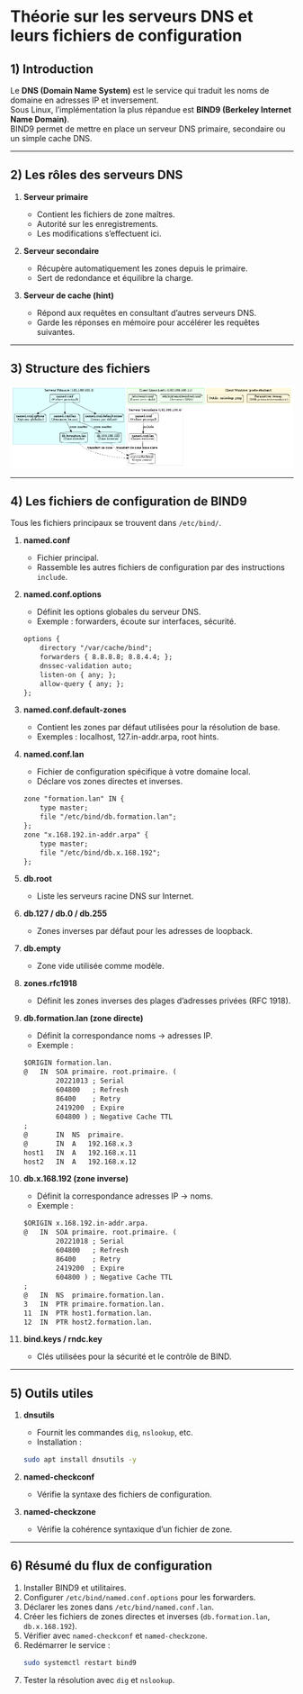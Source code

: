 # Théorie sur les serveurs DNS et leurs fichiers de configuration

## 1) Introduction

Le **DNS (Domain Name System)** est le service qui traduit les noms de domaine en adresses IP et inversement.  
Sous Linux, l’implémentation la plus répandue est **BIND9 (Berkeley Internet Name Domain)**.  
BIND9 permet de mettre en place un serveur DNS primaire, secondaire ou un simple cache DNS.  

---

## 2) Les rôles des serveurs DNS

1) **Serveur primaire**  
   - Contient les fichiers de zone maîtres.  
   - Autorité sur les enregistrements.  
   - Les modifications s’effectuent ici.  

2) **Serveur secondaire**  
   - Récupère automatiquement les zones depuis le primaire.  
   - Sert de redondance et équilibre la charge.  

3) **Serveur de cache (hint)**  
   - Répond aux requêtes en consultant d’autres serveurs DNS.  
   - Garde les réponses en mémoire pour accélérer les requêtes suivantes.  

---

## 3) Structure des fichiers
![img.png](img/0-DNS_Fichiers.png)

---

## 4) Les fichiers de configuration de BIND9

Tous les fichiers principaux se trouvent dans `/etc/bind/`.

1) **named.conf**  
   - Fichier principal.  
   - Rassemble les autres fichiers de configuration par des instructions `include`.  

2) **named.conf.options**  
   - Définit les options globales du serveur DNS.  
   - Exemple : forwarders, écoute sur interfaces, sécurité.  
   ```text
   options {
       directory "/var/cache/bind";
       forwarders { 8.8.8.8; 8.8.4.4; };
       dnssec-validation auto;
       listen-on { any; };
       allow-query { any; };
   };
   ```

3) **named.conf.default-zones**  
   - Contient les zones par défaut utilisées pour la résolution de base.  
   - Exemples : localhost, 127.in-addr.arpa, root hints.  

4) **named.conf.lan**  
   - Fichier de configuration spécifique à votre domaine local.  
   - Déclare vos zones directes et inverses.  
   ```text
   zone "formation.lan" IN {
       type master;
       file "/etc/bind/db.formation.lan";
   };
   zone "x.168.192.in-addr.arpa" {
       type master;
       file "/etc/bind/db.x.168.192";
   };
   ```

5) **db.root**  
   - Liste les serveurs racine DNS sur Internet.  

6) **db.127 / db.0 / db.255**  
   - Zones inverses par défaut pour les adresses de loopback.  

7) **db.empty**  
   - Zone vide utilisée comme modèle.  

8) **zones.rfc1918**  
   - Définit les zones inverses des plages d’adresses privées (RFC 1918).  

9) **db.formation.lan (zone directe)**  
   - Définit la correspondance noms → adresses IP.  
   - Exemple :  
   ```text
   $ORIGIN formation.lan.
   @   IN  SOA primaire. root.primaire. (
           20221013 ; Serial
           604800   ; Refresh
           86400    ; Retry
           2419200  ; Expire
           604800 ) ; Negative Cache TTL
   ;
   @       IN  NS  primaire.
   @       IN  A   192.168.x.3
   host1   IN  A   192.168.x.11
   host2   IN  A   192.168.x.12
   ```

10) **db.x.168.192 (zone inverse)**  
    - Définit la correspondance adresses IP → noms.  
    - Exemple :  
    ```text
    $ORIGIN x.168.192.in-addr.arpa.
    @   IN  SOA primaire. root.primaire. (
            20221018 ; Serial
            604800   ; Refresh
            86400    ; Retry
            2419200  ; Expire
            604800 ) ; Negative Cache TTL
    ;
    @   IN  NS  primaire.formation.lan.
    3   IN  PTR primaire.formation.lan.
    11  IN  PTR host1.formation.lan.
    12  IN  PTR host2.formation.lan.
    ```

11) **bind.keys / rndc.key**  
    - Clés utilisées pour la sécurité et le contrôle de BIND.  

---

## 5) Outils utiles

1) **dnsutils**  
   - Fournit les commandes `dig`, `nslookup`, etc.  
   - Installation :  
   ```bash
   sudo apt install dnsutils -y
   ```

2) **named-checkconf**  
   - Vérifie la syntaxe des fichiers de configuration.  

3) **named-checkzone**  
   - Vérifie la cohérence syntaxique d’un fichier de zone.  

---

## 6) Résumé du flux de configuration

1) Installer BIND9 et utilitaires.  
2) Configurer `/etc/bind/named.conf.options` pour les forwarders.  
3) Déclarer les zones dans `/etc/bind/named.conf.lan`.  
4) Créer les fichiers de zones directes et inverses (`db.formation.lan`, `db.x.168.192`).  
5) Vérifier avec `named-checkconf` et `named-checkzone`.  
6) Redémarrer le service :  
   ```bash
   sudo systemctl restart bind9
   ```
7) Tester la résolution avec `dig` et `nslookup`.  

